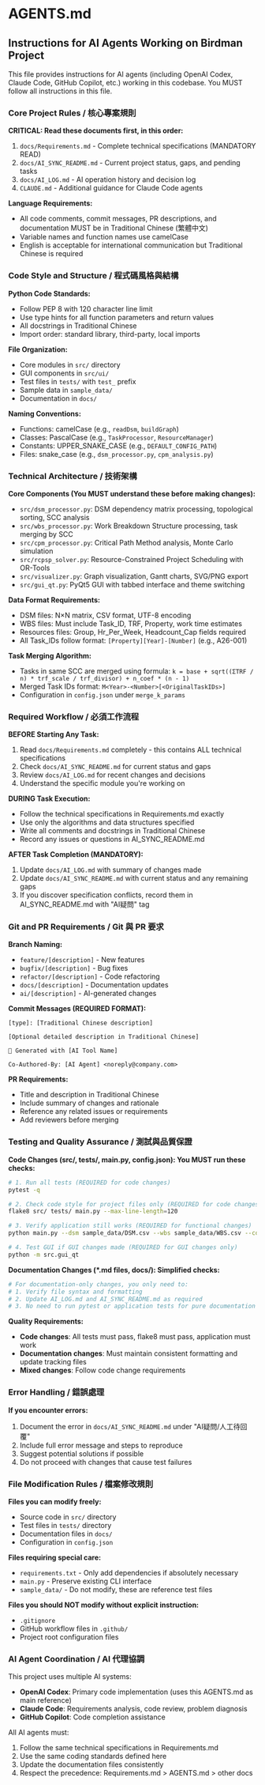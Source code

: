 # AGENTS.md

## Instructions for AI Agents Working on Birdman Project

This file provides instructions for AI agents (including OpenAI Codex, Claude Code, GitHub Copilot, etc.) working in this codebase. You MUST follow all instructions in this file.

### Core Project Rules / 核心專案規則

**CRITICAL: Read these documents first, in this order:**
1. `docs/Requirements.md` - Complete technical specifications (MANDATORY READ)
2. `docs/AI_SYNC_README.md` - Current project status, gaps, and pending tasks
3. `docs/AI_LOG.md` - AI operation history and decision log
4. `CLAUDE.md` - Additional guidance for Claude Code agents

**Language Requirements:**
- All code comments, commit messages, PR descriptions, and documentation MUST be in Traditional Chinese (繁體中文)
- Variable names and function names use camelCase
- English is acceptable for international communication but Traditional Chinese is required

### Code Style and Structure / 程式碼風格與結構

**Python Code Standards:**
- Follow PEP 8 with 120 character line limit
- Use type hints for all function parameters and return values
- All docstrings in Traditional Chinese
- Import order: standard library, third-party, local imports

**File Organization:**
- Core modules in `src/` directory
- GUI components in `src/ui/`
- Test files in `tests/` with `test_` prefix
- Sample data in `sample_data/`
- Documentation in `docs/`

**Naming Conventions:**
- Functions: camelCase (e.g., `readDsm`, `buildGraph`)
- Classes: PascalCase (e.g., `TaskProcessor`, `ResourceManager`)
- Constants: UPPER_SNAKE_CASE (e.g., `DEFAULT_CONFIG_PATH`)
- Files: snake_case (e.g., `dsm_processor.py`, `cpm_analysis.py`)

### Technical Architecture / 技術架構

**Core Components (You MUST understand these before making changes):**
- `src/dsm_processor.py`: DSM dependency matrix processing, topological sorting, SCC analysis
- `src/wbs_processor.py`: Work Breakdown Structure processing, task merging by SCC
- `src/cpm_processor.py`: Critical Path Method analysis, Monte Carlo simulation
- `src/rcpsp_solver.py`: Resource-Constrained Project Scheduling with OR-Tools
- `src/visualizer.py`: Graph visualization, Gantt charts, SVG/PNG export
- `src/gui_qt.py`: PyQt5 GUI with tabbed interface and theme switching

**Data Format Requirements:**
- DSM files: N×N matrix, CSV format, UTF-8 encoding
- WBS files: Must include Task_ID, TRF, Property, work time estimates
- Resources files: Group, Hr_Per_Week, Headcount_Cap fields required
- All Task_IDs follow format: `[Property][Year]-[Number]` (e.g., A26-001)

**Task Merging Algorithm:**
- Tasks in same SCC are merged using formula: `k = base + sqrt((ΣTRF / n) * trf_scale / trf_divisor) + n_coef * (n - 1)`
- Merged Task IDs format: `M<Year>-<Number>[<OriginalTaskIDs>]`
- Configuration in `config.json` under `merge_k_params`

### Required Workflow / 必須工作流程

**BEFORE Starting Any Task:**
1. Read `docs/Requirements.md` completely - this contains ALL technical specifications
2. Check `docs/AI_SYNC_README.md` for current status and gaps
3. Review `docs/AI_LOG.md` for recent changes and decisions
4. Understand the specific module you're working on

**DURING Task Execution:**
- Follow the technical specifications in Requirements.md exactly
- Use only the algorithms and data structures specified
- Write all comments and docstrings in Traditional Chinese
- Record any issues or questions in AI_SYNC_README.md

**AFTER Task Completion (MANDATORY):**
1. Update `docs/AI_LOG.md` with summary of changes made
2. Update `docs/AI_SYNC_README.md` with current status and any remaining gaps
3. If you discover specification conflicts, record them in AI_SYNC_README.md with "AI疑問" tag

### Git and PR Requirements / Git 與 PR 要求

**Branch Naming:**
- `feature/[description]` - New features
- `bugfix/[description]` - Bug fixes
- `refactor/[description]` - Code refactoring
- `docs/[description]` - Documentation updates
- `ai/[description]` - AI-generated changes

**Commit Messages (REQUIRED FORMAT):**
```
[type]: [Traditional Chinese description]

[Optional detailed description in Traditional Chinese]

🤖 Generated with [AI Tool Name]

Co-Authored-By: [AI Agent] <noreply@company.com>
```

**PR Requirements:**
- Title and description in Traditional Chinese
- Include summary of changes and rationale
- Reference any related issues or requirements
- Add reviewers before merging

### Testing and Quality Assurance / 測試與品質保證

**Code Changes (src/, tests/, main.py, config.json): You MUST run these checks:**

```bash
# 1. Run all tests (REQUIRED for code changes)
pytest -q

# 2. Check code style for project files only (REQUIRED for code changes) 
flake8 src/ tests/ main.py --max-line-length=120

# 3. Verify application still works (REQUIRED for functional changes)
python main.py --dsm sample_data/DSM.csv --wbs sample_data/WBS.csv --config config.json

# 4. Test GUI if GUI changes made (REQUIRED for GUI changes only)
python -m src.gui_qt
```

**Documentation Changes (*.md files, docs/): Simplified checks:**

```bash
# For documentation-only changes, you only need to:
# 1. Verify file syntax and formatting
# 2. Update AI_LOG.md and AI_SYNC_README.md as required
# 3. No need to run pytest or application tests for pure documentation changes
```

**Quality Requirements:**
- **Code changes**: All tests must pass, flake8 must pass, application must work
- **Documentation changes**: Must maintain consistent formatting and update tracking files
- **Mixed changes**: Follow code change requirements

### Error Handling / 錯誤處理

**If you encounter errors:**
1. Document the error in `docs/AI_SYNC_README.md` under "AI疑問/人工待回覆"
2. Include full error message and steps to reproduce
3. Suggest potential solutions if possible
4. Do not proceed with changes that cause test failures

### File Modification Rules / 檔案修改規則

**Files you can modify freely:**
- Source code in `src/` directory
- Test files in `tests/` directory
- Documentation files in `docs/`
- Configuration in `config.json`

**Files requiring special care:**
- `requirements.txt` - Only add dependencies if absolutely necessary
- `main.py` - Preserve existing CLI interface
- `sample_data/` - Do not modify, these are reference test files

**Files you should NOT modify without explicit instruction:**
- `.gitignore`
- GitHub workflow files in `.github/`
- Project root configuration files

### AI Agent Coordination / AI 代理協調

This project uses multiple AI systems:
- **OpenAI Codex**: Primary code implementation (uses this AGENTS.md as main reference)  
- **Claude Code**: Requirements analysis, code review, problem diagnosis
- **GitHub Copilot**: Code completion assistance

All AI agents must:
1. Follow the same technical specifications in Requirements.md
2. Use the same coding standards defined here
3. Update the documentation files consistently
4. Respect the precedence: Requirements.md > AGENTS.md > other docs

